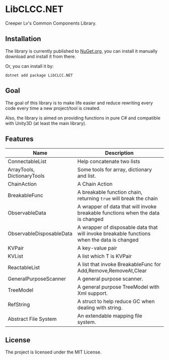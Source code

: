 # LibCLCC.NET

Creeper Lv's Common Components Library.

## Installation

The library is currently published to [NuGet.org](https://www.nuget.org/packages/LibCLCC.NET/), you can install it manually download and install it from there.

Or, you can install it by:

```
dotnet add package LibCLCC.NET
```

## Goal

The goal of this library is to make life easier and reduce rewriting every code every time a new project/tool is created.

Also, the library is aimed on providing functions in pure C# and compatible with Unity3D (at least the main library).

## Features

| Name			| Description |
| ---  | --- |
|ConnectableList			| Help concatenate two lists |
|ArrayTools, DictionaryTools| Some tools for array, dictionary and list. |
|ChainAction				| A Chain Action|
|BreakableFunc				| A breakable function chain, returning `true` will break the chain|
|ObservableData				| A wrapper of data that will invoke breakable functions when the data is changed |
|ObservableDisposableData	| A wrapper of disposable data that will invoke breakable functions when the data is changed |
|KVPair						| A key-value pair |
|KVList						| A list which T is KVPair |
|ReactableList				| A list that invoke BreakableFunc for Add,Remove,RemoveAt,Clear|
|GeneralPurposeScanner		| A general purpose scanner. |
|TreeModel					| A general purpose TreeModel with Xml support. |
|RefString					| A struct to help reduce GC when dealing with string. |
|Abstract File System		| An extendable mapping file system. |

## License

The project is licensed under the MIT License.
